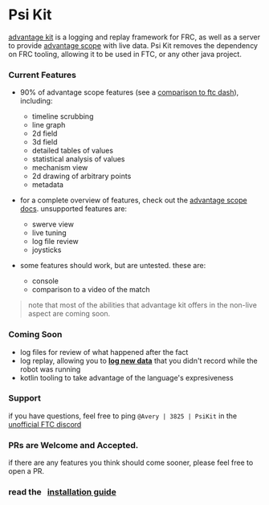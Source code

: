 # Psi Kit

[advantage kit](https://docs.advantagekit.org) is a logging and replay framework for FRC, as well as a server to provide [advantage scope](https://docs.advantagescope.com) with live data. Psi Kit removes the dependency on FRC tooling, allowing it to be used in FTC, or any other java project.

### Current Features

* 90% of advantage scope features (see a [comparison to ftc dash](compare.md)), including:
  - timeline scrubbing 
  - line graph
  - 2d field
  - 3d field
  - detailed tables of values
  - statistical analysis of values
  - mechanism view
  - 2d drawing of arbitrary points
  - metadata

* for a complete overview of features, check out the [advantage scope docs](https://docs.advantagescope.org/category/tab-reference). unsupported features are:
  - swerve view
  - live tuning
  - log file review
  - joysticks

* some features should work, but are untested. these are: 
  - console
  - comparison to a video of the match

> note that most of the abilities that advantage kit offers in the non-live aspect are coming soon.

### Coming Soon
* log files for review of what happened after the fact
* log replay, allowing you to **[log new data](https://docs.advantagekit.org/getting-started/what-is-advantagekit/example-output-logging)** that you didn't record while the robot was running
* kotlin tooling to take advantage of the language's expresiveness

### Support
if you have questions, feel free to ping `@Avery | 3825 | PsiKit` in the [unofficial FTC discord](https://discord.gg/ftc)

### PRs are Welcome and Accepted. 
if there are any features you think should come sooner, please feel free to open a PR. 

### read the &nbsp; [installation guide](installing.md)